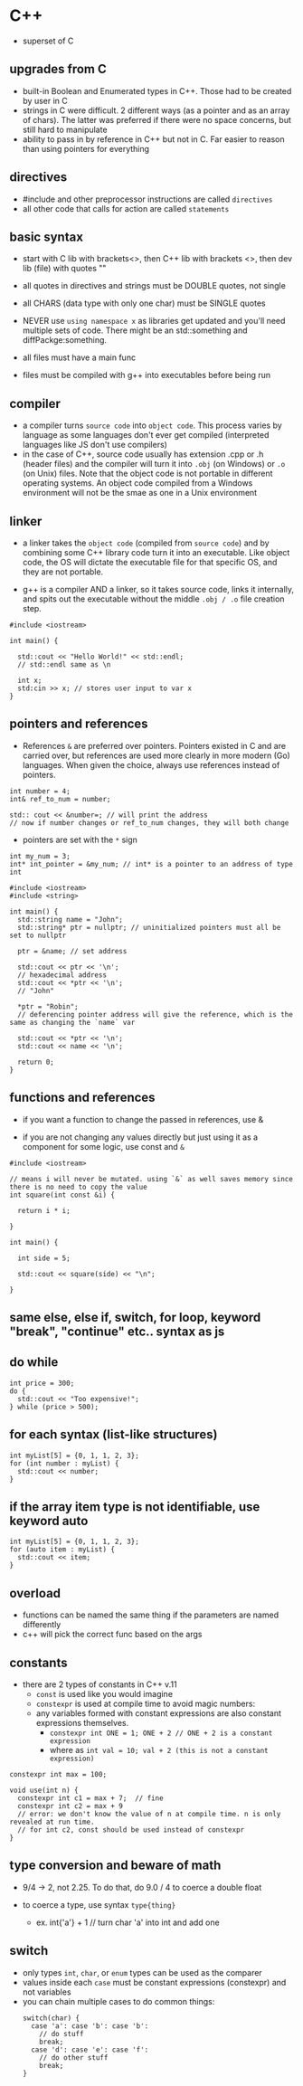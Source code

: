 # C++

- superset of C

## upgrades from C

- built-in Boolean and Enumerated types in C++. Those had to be created by user in C
- strings in C were difficult. 2 different ways (as a pointer and as an array of chars). The latter was preferred if there were no space concerns, but still hard to manipulate
- ability to pass in by reference in C++ but not in C. Far easier to reason than using pointers for everything

## directives

- #include and other preprocessor instructions are called `directives`
- all other code that calls for action are called `statements`

## basic syntax

- start with C lib with brackets<>, then C++ lib with brackets <>, then dev lib (file) with quotes ""
- all quotes in directives and strings must be DOUBLE quotes, not single
- all CHARS (data type with only one char) must be SINGLE quotes
- NEVER use `using namespace x` as libraries get updated and you'll need multiple sets of code. There might be an std::something and diffPackge:something.

- all files must have a main func
- files must be compiled with g++ into executables before being run

## compiler

- a compiler turns `source code` into `object code`. This process varies by language as some languages don't ever get compiled (interpreted languages like JS don't use compilers)
- in the case of C++, source code usually has extension .cpp or .h (header files) and the compiler will turn it into `.obj` (on Windows) or `.o` (on Unix) files. Note that the object code is not portable in different operating systems. An object code compiled from a Windows environment will not be the smae as one in a Unix environment

## linker

- a linker takes the `object code` (compiled from `source code`) and by combining some C++ library code turn it into an executable. Like object code, the OS will dictate the executable file for that specific OS, and they are not portable.

- g++ is a compiler AND a linker, so it takes source code, links it internally, and spits out the executable without the middle `.obj / .o` file creation step.

```
#include <iostream>

int main() {

  std::cout << "Hello World!" << std::endl;
  // std::endl same as \n

  int x;
  std:cin >> x; // stores user input to var x
}

```

## pointers and references

- References `&` are preferred over pointers. Pointers existed in C and are carried over, but references are used more clearly in more modern (Go) languages. When given the choice, always use references instead of pointers.

```
int number = 4;
int& ref_to_num = number;

std:: cout << &number=; // will print the address
// now if number changes or ref_to_num changes, they will both change
```

- pointers are set with the `*` sign

```
int my_num = 3;
int* int_pointer = &my_num; // int* is a pointer to an address of type int
```

```
#include <iostream>
#include <string>

int main() {
  std::string name = "John";
  std::string* ptr = nullptr; // uninitialized pointers must all be set to nullptr

  ptr = &name; // set address

  std::cout << ptr << '\n';
  // hexadecimal address
  std::cout << *ptr << '\n';
  // "John"

  *ptr = "Robin";
  // deferencing pointer address will give the reference, which is the same as changing the `name` var

  std::cout << *ptr << '\n';
  std::cout << name << '\n';

  return 0;
}

```

## functions and references

- if you want a function to change the passed in references, use &

- if you are not changing any values directly but just using it as a component for some logic, use const and `&`

```
#include <iostream>

// means i will never be mutated. using `&` as well saves memory since there is no need to copy the value
int square(int const &i) {

  return i * i;

}

int main() {

  int side = 5;

  std::cout << square(side) << "\n";

}

```

## same else, else if, switch, for loop, keyword "break", "continue" etc.. syntax as js

## do while

```
int price = 300;
do {
  std::cout << "Too expensive!";
} while (price > 500);
```

## for each syntax (list-like structures)

```
int myList[5] = {0, 1, 1, 2, 3};
for (int number : myList) {
  std::cout << number;
}
```

## if the array item type is not identifiable, use keyword auto

```
int myList[5] = {0, 1, 1, 2, 3};
for (auto item : myList) {
  std::cout << item;
}
```

## overload

- functions can be named the same thing if the parameters are named differently
- c++ will pick the correct func based on the args

## constants

- there are 2 types of constants in C++ v.11
  - `const` is used like you would imagine
  - `constexpr` is used at compile time to avoid magic numbers:
  - any variables formed with constant expressions are also constant expressions themselves.
    - `constexpr int ONE = 1; ONE + 2 // ONE + 2 is a constant expression`
    - where as `int val = 10; val + 2 (this is not a constant expression)`

```
constexpr int max = 100;

void use(int n) {
  constexpr int c1 = max + 7;  // fine
  constexpr int c2 = max + 9
  // error: we don't know the value of n at compile time. n is only revealed at run time.
  // for int c2, const should be used instead of constexpr
}
```

## type conversion and beware of math

- 9/4 -> 2, not 2.25. To do that, do 9.0 / 4 to coerce a double float

- to coerce a type, use syntax `type{thing}`
  - ex. int{'a'} + 1 // turn char 'a' into int and add one

## switch

- only types `int`, `char`, or `enum` types can be used as the comparer
- values inside each `case` must be constant expressions (constexpr) and not variables
- you can chain multiple cases to do common things:
  ```
  switch(char) {
    case 'a': case 'b': case 'b':
      // do stuff
      break;
    case 'd': case 'e': case 'f':
      // do other stuff
      break;
  }
  ```
